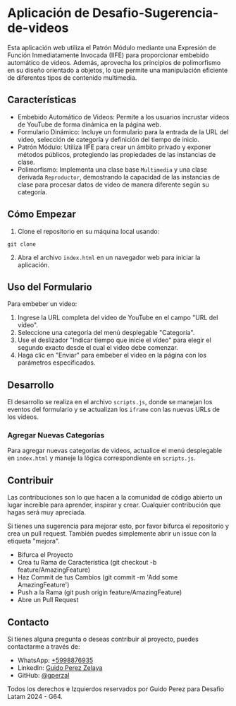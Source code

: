 # Aplicación de Desafio-Sugerencia-de-videos

Esta aplicación web utiliza el Patrón Módulo mediante una Expresión de Función Inmediatamente Invocada (IIFE) para proporcionar embebido automático de videos. Además, aprovecha los principios de polimorfismo en su diseño orientado a objetos, lo que permite una manipulación eficiente de diferentes tipos de contenido multimedia.

## Características

- Embebido Automático de Videos: Permite a los usuarios incrustar videos de YouTube de forma dinámica en la página web.
- Formulario Dinámico: Incluye un formulario para la entrada de la URL del video, selección de categoría y definición del tiempo de inicio.
- Patrón Módulo: Utiliza IIFE para crear un ámbito privado y exponer métodos públicos, protegiendo las propiedades de las instancias de clase.
- Polimorfismo: Implementa una clase base `Multimedia` y una clase derivada `Reproductor`, demostrando la capacidad de las instancias de clase para procesar datos de video de manera diferente según su categoría.


## Cómo Empezar

1. Clone el repositorio en su máquina local usando:

<code>git clone <URL del repositorio></code>

2. Abra el archivo `index.html` en un navegador web para iniciar la aplicación.

## Uso del Formulario

Para embeber un video:

1. Ingrese la URL completa del video de YouTube en el campo "URL del vídeo".
2. Seleccione una categoría del menú desplegable "Categoría".
3. Use el deslizador "Indicar tiempo que inicie el vídeo" para elegir el segundo exacto desde el cual el video debe comenzar.
4. Haga clic en "Enviar" para embeber el video en la página con los parámetros especificados.

## Desarrollo

El desarrollo se realiza en el archivo `scripts.js`, donde se manejan los eventos del formulario y se actualizan los `iframe` con las nuevas URLs de los videos.

### Agregar Nuevas Categorías

Para agregar nuevas categorías de videos, actualice el menú desplegable en `index.html` y maneje la lógica correspondiente en `scripts.js`.

## Contribuir

Las contribuciones son lo que hacen a la comunidad de código abierto un lugar increíble para aprender, inspirar y crear. Cualquier contribución que hagas será muy apreciada.

Si tienes una sugerencia para mejorar esto, por favor bifurca el repositorio y crea un pull request. También puedes simplemente abrir un issue con la etiqueta "mejora".

- Bifurca el Proyecto
- Crea tu Rama de Característica (git checkout -b feature/AmazingFeature)
- Haz Commit de tus Cambios (git commit -m 'Add some AmazingFeature')
- Push a la Rama (git push origin feature/AmazingFeature)
- Abre un Pull Request

## Contacto

Si tienes alguna pregunta o deseas contribuir al proyecto, puedes contactarme a través de:

- WhatsApp: [+5998876935](https://wa.me//5998876935)
- LinkedIn: [Guido Perez Zelaya](https://www.linkedin.com/in/guido-perez-zelaya-3b6a32113/)
- GitHub: [@gperzal](https://github.com/gperzal)

Todos los derechos e Izquierdos reservados por Guido Perez para Desafio Latam 2024 - G64.
